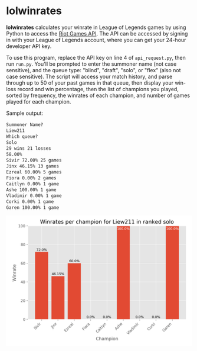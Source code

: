 # lolwinrates

**lolwinrates** calculates your winrate in League of Legends games by using Python to access the [Riot Games API](https://developer.riotgames.com).  The API can be accessed by signing in with your League of Legends account, where you can get your 24-hour developer API key.

To use this program, replace the API key on line 4 of `api_request.py`, then run `run.py`.  You'll be prompted to enter the summoner name (not case sensitive), and the queue type: "blind", "draft", "solo", or "flex" (also not case sensitive).  The script will access your match history, and parse through up to 50 of your past games in that queue, then display your win-loss record and win percentage, then the list of champions you played, sorted by frequency, the winrates of each champion, and number of games played for each champion.

Sample output:
```
Summoner Name?
Liew211
Which queue?
Solo
29 wins 21 losses
58.00%
Sivir 72.00% 25 games
Jinx 46.15% 13 games
Ezreal 60.00% 5 games
Fiora 0.00% 2 games
Caitlyn 0.00% 1 game
Ashe 100.00% 1 game
Vladimir 0.00% 1 game
Corki 0.00% 1 game
Garen 100.00% 1 game
```
![](sample.png)
